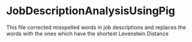 JobDescriptionAnalysisUsingPig
==============================

This file corrected misspelled words in job descriptions and replaces the words with the ones which have the shortest Levenstein Distance 
